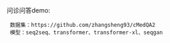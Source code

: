 问诊问答demo:

     数据集：https://github.com/zhangsheng93/cMedQA2
     模型：seq2seq、transformer、transformer-xl、seqgan
